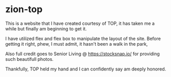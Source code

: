 # zion-top

This is a website that I have created courtesy of TOP, it has taken me a while but finally am  beginning to get it.

I have utilized flex and flex box to manipulate the layout of the site. Before getting it right, phew, I must admit, it hasn't been a walk in the park,

Also full credit goes to Senior Living @ https://stocksnap.io/ for  providing such beautifull photos. 

Thankfully, TOP held my hand and I can confidently say am deeply honored.